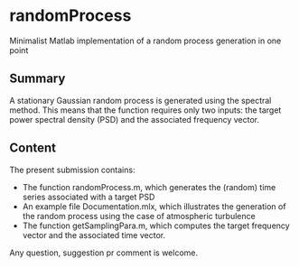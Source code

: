 # randomProcess
Minimalist Matlab implementation of a random process generation in one point

## Summary
A stationary Gaussian random process is generated using the spectral method. This means that the function requires only two inputs: the target power spectral density (PSD) and the associated frequency vector.


## Content
The present submission contains:
 - The function randomProcess.m, which generates the (random) time series associated with a target PSD
 - An example file Documentation.mlx, which illustrates the generation of the random process using the case of atmospheric turbulence
- The function getSamplingPara.m, which computes the target frequency vector and the associated time vector.

Any question, suggestion pr comment is welcome.
